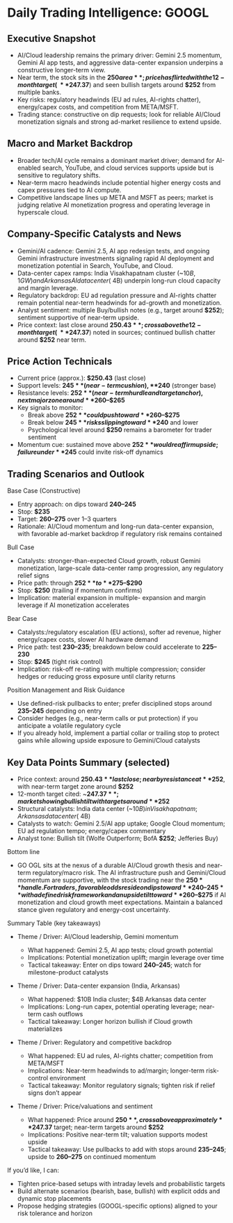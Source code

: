 # Daily Trading Intelligence: GOOGL

## Executive Snapshot
- AI/Cloud leadership remains the primary driver: Gemini 2.5 momentum, Gemini AI app tests, and aggressive data-center expansion underpins a constructive longer-term view.
- Near term, the stock sits in the **$250 area**; price has flirted with the 12-month target (~**$247.37**) and seen bullish targets around **$252** from multiple banks.
- Key risks: regulatory headwinds (EU ad rules, AI-rights chatter), energy/capex costs, and competition from META/MSFT.
- Trading stance: constructive on dip requests; look for reliable AI/Cloud monetization signals and strong ad-market resilience to extend upside.

## Macro and Market Backdrop
- Broader tech/AI cycle remains a dominant market driver; demand for AI-enabled search, YouTube, and cloud services supports upside but is sensitive to regulatory shifts.
- Near-term macro headwinds include potential higher energy costs and capex pressures tied to AI compute.
- Competitive landscape lines up META and MSFT as peers; market is judging relative AI monetization progress and operating leverage in hyperscale cloud.

## Company-Specific Catalysts and News
- Gemini/AI cadence: Gemini 2.5, AI app redesign tests, and ongoing Gemini infrastructure investments signaling rapid AI deployment and monetization potential in Search, YouTube, and Cloud.
- Data-center capex ramps: India Visakhapatnam cluster (~$10B, 1 GW) and Arkansas AI data center (~$4B) underpin long-run cloud capacity and margin leverage.
- Regulatory backdrop: EU ad regulation pressure and AI-rights chatter remain potential near-term headwinds for ad-growth and monetization.
- Analyst sentiment: multiple Buy/bullish notes (e.g., target around **$252**); sentiment supportive of near-term upside.
- Price context: last close around **$250.43**; cross above the 12-month target (~**$247.37**) noted in sources; continued bullish chatter around **$252** near term.

## Price Action Technicals
- Current price (approx.): **$250.43** (last close)
- Support levels: **$245** (near-term cushion), **$240** (stronger base)
- Resistance levels: **$252** (near-term hurdle and target anchor), next major zone around **$260–$265**
- Key signals to monitor:
  - Break above **$252** could push toward **$260–$275**
  - Break below **$245** risks slipping toward **$240** and lower
  - Psychological level around **$250** remains a barometer for trader sentiment
- Momentum cue: sustained move above **$252** would reaffirm upside; failure under **$245** could invite risk-off dynamics

## Trading Scenarios and Outlook

Base Case (Constructive)
- Entry approach: on dips toward **$240–$245**
- Stop: **$235**
- Target: **$260–$275** over 1–3 quarters
- Rationale: AI/Cloud momentum and long-run data-center expansion, with favorable ad-market backdrop if regulatory risk remains contained

Bull Case
- Catalysts: stronger-than-expected Cloud growth, robust Gemini monetization, large-scale data-center ramp progression, any regulatory relief signs
- Price path: through **$252** to **$275–$290**
- Stop: **$250** (trailing if momentum confirms)
- Implication: material expansion in multiple- expansion and margin leverage if AI monetization accelerates

Bear Case
- Catalysts:/regulatory escalation (EU actions), softer ad revenue, higher energy/capex costs, slower AI hardware demand
- Price path: test **$230–$235**; breakdown below could accelerate to **$225–$230**
- Stop: **$245** (tight risk control)
- Implication: risk-off re-rating with multiple compression; consider hedges or reducing gross exposure until clarity returns

Position Management and Risk Guidance
- Use defined-risk pullbacks to enter; prefer disciplined stops around **$235–$245** depending on entry
- Consider hedges (e.g., near-term calls or put protection) if you anticipate a volatile regulatory cycle
- If you already hold, implement a partial collar or trailing stop to protect gains while allowing upside exposure to Gemini/Cloud catalysts

## Key Data Points Summary (selected)
- Price context: around **$250.43** last close; nearby resistance at **$252**, with near-term target zone around **$252**
- 12-month target cited: ~**$247.37**; market showing bullish tilt with targets around **$252**
- Structural catalysts: India data center (~$10B) in Visakhapatnam; Arkansas data center (~$4B)
- Catalysts to watch: Gemini 2.5/AI app uptake; Google Cloud momentum; EU ad regulation tempo; energy/capex commentary
- Analyst tone: Bullish tilt (Wolfe Outperform; BofA **$252**; Jefferies Buy)

Bottom line
- GO OGL sits at the nexus of a durable AI/Cloud growth thesis and near-term regulatory/macro risk. The AI infrastructure push and Gemini/Cloud momentum are supportive, with the stock trading near the **$250** handle. For traders, favorable odds reside on dips toward **$240–$245** with a defined risk framework and an upside tilt toward **$260–$275** if AI monetization and cloud growth meet expectations. Maintain a balanced stance given regulatory and energy-cost uncertainty.

Summary Table (key takeaways)
- Theme / Driver: AI/Cloud leadership, Gemini momentum
  - What happened: Gemini 2.5, AI app tests; cloud growth potential
  - Implications: Potential monetization uplift; margin leverage over time
  - Tactical takeaway: Enter on dips toward **$240–$245**; watch for milestone-product catalysts

- Theme / Driver: Data-center expansion (India, Arkansas)
  - What happened: $10B India cluster; $4B Arkansas data center
  - Implications: Long-run capex, potential operating leverage; near-term cash outflows
  - Tactical takeaway: Longer horizon bullish if Cloud growth materializes

- Theme / Driver: Regulatory and competitive backdrop
  - What happened: EU ad rules, AI-rights chatter; competition from META/MSFT
  - Implications: Near-term headwinds to ad/margin; longer-term risk-control environment
  - Tactical takeaway: Monitor regulatory signals; tighten risk if relief signs don’t appear

- Theme / Driver: Price/valuations and sentiment
  - What happened: Price around **$250**, cross above approximately **$247.37** target; near-term targets around **$252**
  - Implications: Positive near-term tilt; valuation supports modest upside
  - Tactical takeaway: Use pullbacks to add with stops around **$235–$245**; upside to **$260–$275** on continued momentum

If you’d like, I can:
- Tighten price-based setups with intraday levels and probabilistic targets
- Build alternate scenarios (bearish, base, bullish) with explicit odds and dynamic stop placements
- Propose hedging strategies (GOOGL-specific options) aligned to your risk tolerance and horizon